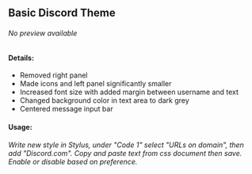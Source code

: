 ## Basic Discord Theme


###### No preview available
#### Details:
* Removed right panel
* Made icons and left panel significantly smaller
* Increased font size with added margin between username and text
* Changed background color in text area to dark grey
* Centered message input bar

#### Usage:
###### Write new style in Stylus, under "Code 1" select "URLs on domain", then add "Discord.com". Copy and paste text from css document then save. Enable or disable based on preference. 
